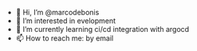 - 👋 Hi, I’m @marcodebonis
- 👀 I’m interested in evelopment
- 🌱 I’m currently learning ci/cd integration with argocd
- 📫 How to reach me: by email

<!---
marcodebonis/marcodebonis is a ✨ special ✨ repository because its `README.md` (this file) appears on your GitHub profile.
You can click the Preview link to take a look at your changes.
--->
